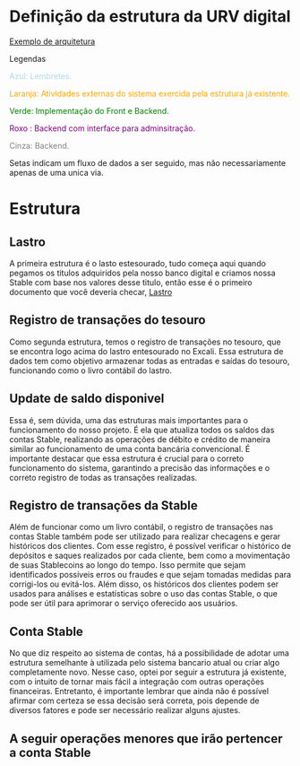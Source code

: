 # Definição da estrutura da URV digital

[Exemplo de arquitetura](https://excalidraw.com/#json=yp-SGKAN9I4vTXxsJS5v4,Hnmd9_6KqSEyysv6Fymhew)

Legendas

<span style="color:lightblue"> Azul: Lembretes.</span>

<span style="color:orange">Laranja: Atividades externas do sistema exercida pela estrutura já existente.</span>

<span style="color:green">Verde: Implementação do Front e Backend.</span>

<span style="color:purple">Roxo : Backend com interface para adminsitração.</span>

<span style="color:gray">Cinza: Backend.</span>


Setas indicam um fluxo de dados a ser seguido, mas não necessariamente apenas de uma unica via.

# Estrutura

## Lastro 

A primeira estrutura é o lasto estesourado, tudo começa aqui quando pegamos os titulos adquiridos pela nosso banco digital e criamos nossa Stable com base nos valores desse titulo, então esse é o primeiro documento que você deveria checar, [Lastro](./estruturas/Lastro.md)

## Registro de transações do tesouro

Como segunda estrutura, temos o registro de transações no tesouro, que se encontra logo acima do lastro entesourado no Excali. Essa estrutura de dados tem como objetivo armazenar todas as entradas e saídas do tesouro, funcionando como o livro contábil do lastro.

##  Update de saldo disponivel

Essa é, sem dúvida, uma das estruturas mais importantes para o funcionamento do nosso projeto. É ela que atualiza todos os saldos das contas Stable, realizando as operações de débito e crédito de maneira similar ao funcionamento de uma conta bancária convencional. É importante destacar que essa estrutura é crucial para o correto funcionamento do sistema, garantindo a precisão das informações e o correto registro de todas as transações realizadas.

## Registro de transações da Stable

Além de funcionar como um livro contábil, o registro de transações nas contas Stable também pode ser utilizado para realizar checagens e gerar históricos dos clientes. Com esse registro, é possível verificar o histórico de depósitos e saques realizados por cada cliente, bem como a movimentação de suas Stablecoins ao longo do tempo. Isso permite que sejam identificados possíveis erros ou fraudes e que sejam tomadas medidas para corrigi-los ou evitá-los. Além disso, os históricos dos clientes podem ser usados para análises e estatísticas sobre o uso das contas Stable, o que pode ser útil para aprimorar o serviço oferecido aos usuários.

## Conta Stable

No que diz respeito ao sistema de contas, há a possibilidade de adotar uma estrutura semelhante à utilizada pelo sistema bancario atual ou criar algo completamente novo. Nesse caso, optei por seguir a estrutura já existente, com o intuito de tornar mais fácil a integração com outras operações financeiras. Entretanto, é importante lembrar que ainda não é possível afirmar com certeza se essa decisão será correta, pois depende de diversos fatores e pode ser necessário realizar alguns ajustes.


## A seguir operações menores que irão pertencer a conta Stable














